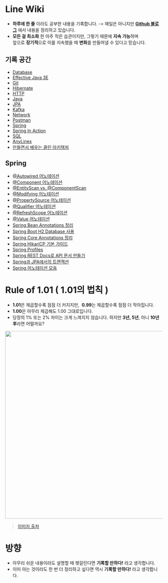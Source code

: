 # Line Wiki

* **하루에 한 줄** 이라도 공부한 내용을 기록합니다.
-> 매일은 아니지만 **[Github 블로그](https://bky373.github.io/)** 에서 내용을 정리하고 있습니다.
* **모든 걸 최소화** 한 아주 작은 습관이지만, 그렇기 때문에 **지속 가능**하며 <br>
  앞으로 **장기적**으로 이를 지속했을 때 **변화**를 만들어낼 수 있다고 믿습니다.

## 기록 공간

* [Database](https://github.com/bky373/line-wiki/blob/main/Database/Database.md)
* [Effective Java 3E](https://github.com/bky373/line-wiki/tree/main/Effective_Java#Effective-Java)
* [Git](https://github.com/bky373/line-wiki/tree/main/Git)
* [Hibernate](https://github.com/bky373/line-wiki/tree/main/Hibernate)
* [HTTP](https://github.com/bky373/line-wiki/tree/main/HTTP)
* [Java](https://github.com/bky373/line-wiki/tree/main/Java)
* [JPA](https://github.com/bky373/line-wiki/tree/main/JPA)
* [Kafka](https://github.com/bky373/line-wiki/tree/main/Kafka)
* [Network](https://github.com/bky373/line-wiki/blob/main/Network/Network.md#Network)
* [Postman](https://github.com/bky373/line-wiki/tree/main/Postman)
* [Spring](#Spring)
* [Spring In Action](https://github.com/bky373/line-wiki/tree/main/Spring_In_Action#Spring-In-Action)
* [SQL](https://github.com/bky373/line-wiki/tree/main/SQL#SQL)
* [AnyLines](https://github.com/bky373/line-wiki/blob/main/AnyLines.md)
* [만들면서 배우는 클린 아키텍처](https://github.com/bky373/line-wiki/tree/main/만들면서%20배우는%20클린%20아키텍처#만들면서-배우는-클린-아키텍처)

## Spring

* [@Autowired 어노테이션](https://github.com/bky373/line-wiki/blob/main/Spring/Spring%20%40Autowired%20어노테이션.md)
* [@Component 어노테이션](https://github.com/bky373/line-wiki/blob/main/Spring/Spring%20%40Component%20어노테이션.md)
* [@EntityScan vs. @ComponentScan](https://github.com/bky373/line-wiki/blob/main/Spring/Spring%20%40EntityScan%20vs.%20%40ComponentScan.md)
* [@Modifying 어노테이션](https://github.com/bky373/line-wiki/blob/main/Spring/Spring%20%40Modifying%20어노테이션.md)
* [@PropertySource 어노테이션](https://github.com/bky373/line-wiki/blob/main/Spring/Spring%20%40PropertySource%20어노테이션.md)
* [@Qualifier 어노테이션](https://github.com/bky373/line-wiki/blob/main/Spring/Spring%20%40Qualifier%20어노테이션.md)
* [@RefreshScope 어노테이션](https://github.com/bky373/line-wiki/blob/main/Spring/Spring%20%40RefreshScope%20어노테이션.md)
* [@Value 어노테이션](https://github.com/bky373/line-wiki/blob/main/Spring/Spring%20%40Value%20어노테이션.md)
* [Spring Bean Annotations 정리](https://github.com/bky373/line-wiki/blob/main/Spring/Spring%20Bean%20Annotations%20정리.md)
* [Spring Boot H2 Database 사용](https://github.com/bky373/line-wiki/blob/main/Spring/Spring%20Boot%20H2%20Database%20사용.md)
* [Spring Core Annotations 정리](https://github.com/bky373/line-wiki/blob/main/Spring/Spring%20Core%20Annotations%20정리.md)
* [Spring HikariCP 기본 가이드](https://github.com/bky373/line-wiki/blob/main/Spring/Spring%20HikariCP%20기본%20가이드.md)
* [Spring Profiles](https://github.com/bky373/line-wiki/blob/main/Spring/Spring%20Profiles.md)
* [Spring REST Docs로 API 문서 만들기](https://github.com/bky373/line-wiki/blob/main/Spring/Spring%20REST%20Docs로%20API%20문서%20만들기.md)
* [Spring과 JPA에서의 트랜잭션](https://github.com/bky373/line-wiki/blob/main/Spring/Spring%20스프링과%20JPA에서의%20트랜잭션.md)
* [Spring 어노테이션 모음](https://github.com/bky373/line-wiki/blob/main/Spring/Spring%20어노테이션%20모음.md)

# Rule of 1.01 ( 1.01의 법칙 )

* **1.01**은 제곱할수록 점점 더 커지지만, &nbsp;**0.99**는 제곱할수록 점점 더 작아집니다.
* **1.00**은 아무리 제곱해도 1.00 그대로입니다.
* 당장의 1% 또는 2% 차이는 크게 느껴지지 않습니다. 하지만 **3년, 5년**, 아니 **10년 후**라면 어떨까요?

<img src=https://user-images.githubusercontent.com/49539592/124255372-0c54dc80-db65-11eb-8aa6-b4b3a2f5abf5.png width=600 />

> [이미지 출처](http://www.iboram.co.kr/bbs/board.php?bo_table=guide&wr_id=4)

# 방향

* 아무리 쉬운 내용이라도 설명할 때 헷갈린다면 **기록할 만하다!** 라고 생각합니다.
* 이미 아는 것이라도 한 번 더 정리하고 싶다면 역시 **기록할 만하다!** 라고 생각합니다. 
